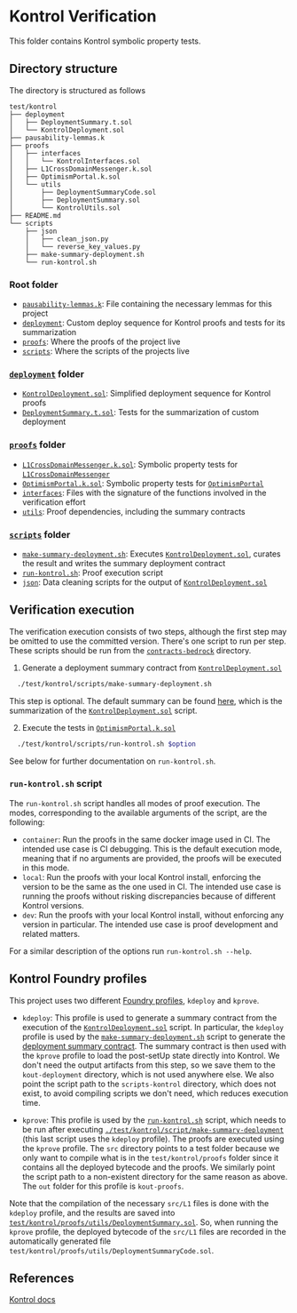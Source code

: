 # Kontrol Verification

This folder contains Kontrol symbolic property tests.

## Directory structure

The directory is structured as follows

```tree
test/kontrol
├── deployment
│   ├── DeploymentSummary.t.sol
│   └── KontrolDeployment.sol
├── pausability-lemmas.k
├── proofs
│   ├── interfaces
│   │   └── KontrolInterfaces.sol
│   ├── L1CrossDomainMessenger.k.sol
│   ├── OptimismPortal.k.sol
│   └── utils
│       ├── DeploymentSummaryCode.sol
│       ├── DeploymentSummary.sol
│       └── KontrolUtils.sol
├── README.md
└── scripts
    ├── json
    │   ├── clean_json.py
    │   └── reverse_key_values.py
    ├── make-summary-deployment.sh
    └── run-kontrol.sh
```

### Root folder

- [`pausability-lemmas.k`](./pausability-lemmas.k): File containing the necessary lemmas for this project
- [`deployment`](./deployment): Custom deploy sequence for Kontrol proofs and tests for its summarization
- [`proofs`](./proofs): Where the proofs of the project live
- [`scripts`](./scripts): Where the scripts of the projects live

### [`deployment`](./deployment) folder

- [`KontrolDeployment.sol`](./deployment/KontrolDeployment.sol): Simplified deployment sequence for Kontrol proofs
- [`DeploymentSummary.t.sol`](./deployment/DeploymentSummary.t.sol): Tests for the summarization of custom deployment

### [`proofs`](./proofs) folder

- [`L1CrossDomainMessenger.k.sol`](./proofs/L1CrossDomainMessenger.k.sol): Symbolic property tests for [`L1CrossDomainMessenger`](../../src/L1/L1CrossDomainMessenger.sol)
- [`OptimismPortal.k.sol`](./proofs/OptimismPortal.k.sol): Symbolic property tests for [`OptimismPortal`](../../src/L1/OptimismPortal.sol)
- [`interfaces`](./proofs/interfaces): Files with the signature of the functions involved in the verification effort
- [`utils`](./proofs/utils): Proof dependencies, including the summary contracts

### [`scripts`](./scripts) folder

- [`make-summary-deployment.sh`](./scripts/make-summary-deployment.sh): Executes [`KontrolDeployment.sol`](./KontrolDeployment.sol), curates the result and writes the summary deployment contract
- [`run-kontrol.sh`](./scrpts/run-kontrol.sh): Proof execution script
- [`json`](./scripts/json): Data cleaning scripts for the output of [`KontrolDeployment.sol`](./KontrolDeployment.sol)

## Verification execution

The verification execution consists of two steps, although the first step may be omitted to use the committed version. There's one script to run per step. These scripts should be run from the [`contracts-bedrock`](../../) directory.

1. Generate a deployment summary contract from [`KontrolDeployment.sol`](./KontrolDeployment.sol)
```bash
  ./test/kontrol/scripts/make-summary-deployment.sh
```
This step is optional. The default summary can be found [here](./proofs/utils/DeploymentSummary.sol), which is the summarization of the [`KontrolDeployment.sol`](./KontrolDeployment.sol) script.

2. Execute the tests in [`OptimismPortal.k.sol`](./proofs/OptimismPortal.k.sol)
```bash
  ./test/kontrol/scripts/run-kontrol.sh $option
```
See below for further documentation on `run-kontrol.sh`.

### `run-kontrol.sh` script
The `run-kontrol.sh` script handles all modes of proof execution. The modes, corresponding to the available arguments of the script, are the following:
- `container`: Run the proofs in the same docker image used in CI. The intended use case is CI debugging. This is the default execution mode, meaning that if no arguments are provided, the proofs will be executed in this mode.
- `local`: Run the proofs with your local Kontrol install, enforcing the version to be the same as the one used in CI. The intended use case is running the proofs without risking discrepancies because of different Kontrol versions.
- `dev`: Run the proofs with your local Kontrol install, without enforcing any version in particular. The intended use case is proof development and related matters.

For a similar description of the options run `run-kontrol.sh --help`.

## Kontrol Foundry profiles

This project uses two different [Foundry profiles](../../foundry.toml), `kdeploy` and `kprove`.

- `kdeploy`: This profile is used to generate a summary contract from the execution of the [`KontrolDeployment.sol`](./KontrolDeployment.sol) script. In particular, the `kdeploy` profile is used by the [`make-summary-deployment.sh`](./scripts/make-summary-deployment.sh) script to generate the [deployment summary contract](./proofs/utils/DeploymentSummary.sol). The summary contract is then used with the `kprove` profile to load the post-setUp state directly into Kontrol. We don't need the output artifacts from this step, so we save them to the `kout-deployment` directory, which is not used anywhere else. We also point the script path to the `scripts-kontrol` directory, which does not exist, to avoid compiling scripts we don't need, which reduces execution time.

- `kprove`: This profile is used by the [`run-kontrol.sh`](./scrpts/run-kontrol.sh) script, which needs to be run after executing [`./test/kontrol/script/make-summary-deployment`](./scripts/make-summary-deployment.sh) (this last script uses the `kdeploy` profile). The proofs are executed using the `kprove` profile. The `src` directory points to a test folder because we only want to compile what is in the `test/kontrol/proofs` folder since it contains all the deployed bytecode and the proofs. We similarly point the script path to a non-existent directory for the same reason as above. The `out` folder for this profile is `kout-proofs`.

Note that the compilation of the necessary `src/L1` files is done with the `kdeploy` profile, and the results are saved into [`test/kontrol/proofs/utils/DeploymentSummary.sol`](./proofs/utils/DeploymentSummary.sol). So, when running the `kprove` profile, the deployed bytecode of the `src/L1` files are recorded in the automatically generated file `test/kontrol/proofs/utils/DeploymentSummaryCode.sol`.

## References

[Kontrol docs](https://docs.runtimeverification.com/kontrol/overview/readme)
